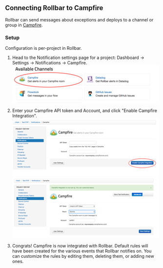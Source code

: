 ## Connecting Rollbar to Campfire

Rollbar can send messages about exceptions and deploys to a channel or
group in [Campfire](https://campfirenow.com/).

### Setup

Configuration is per-project in Rollbar.

1.  Head to the Notification settings page for a project: Dashboard ->
    Settings -> Notifications -> Campfire.
    ![](../images/tools/campfire/campfire1.png)

2.  Enter your Campfire API token and Account, and click "Enable Campfire Integration".
    ![](../images/tools/campfire/campfire2.png)
    ![](../images/tools/campfire/campfire3.png)

3.  Congrats! Campfire is now integrated with Rollbar. Default rules will
    have been created for the various events that Rollbar notifies on.
    You can customize the rules by editing them, deleting them, or
    adding new ones.
